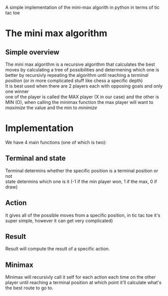 A simple implementation of the mini-max algorith in python in terms of tic tac toe
# The mini max algorithm
## Simple overview
The mini max algorithm is a recursive algorithm that calculates the best moves by calculating a tree of possibilities and determening which one is better by recursivly repeating the algorithm until reaching a *terminal position* (or in more complicated stuff like chess a specific depth)
<br> It is best used when there are 2 players each with opposing goals and only one winner <br>
one of the player is called the MAX player (X in our case) and the other is MIN (O), when calling the minimax function the max player will want to *maximize* the value and the min to *minimize*
# Implementation
We have 4 main functions (one of which is two):
## Terminal and state
Terminal determins whether the specific position is a terminal position or not <br>
state determins which one is it (-1 if the min player won, 1 if the max, 0 if draw)
## Action
It gives all of the possible moves from a specific position, in tic tac toe it's super simple, however it can get very complicated)
## Result
Result will compute the result of a specific action.
## Minimax
Minimax will recursivly call it self for each action each time on the other player until reaching a terminal position at which point it'll calculate what's the best route to go to.

